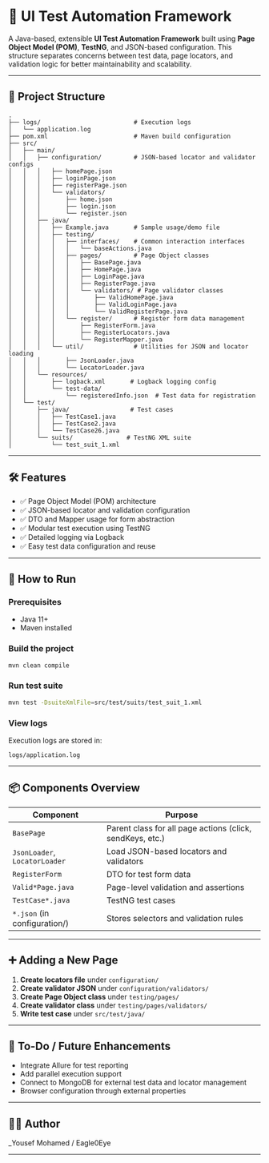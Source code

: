# 🧪 UI Test Automation Framework

A Java-based, extensible **UI Test Automation Framework** built using **Page Object Model (POM)**, **TestNG**, and JSON-based configuration. This structure separates concerns between test data, page locators, and validation logic for better maintainability and scalability.

---

## 📁 Project Structure

```
.
├── logs/                          # Execution logs
│   └── application.log
├── pom.xml                        # Maven build configuration
├── src/
│   ├── main/
│   │   ├── configuration/         # JSON-based locator and validator configs
│   │   │   ├── homePage.json
│   │   │   ├── loginPage.json
│   │   │   ├── registerPage.json
│   │   │   └── validators/
│   │   │       ├── home.json
│   │   │       ├── login.json
│   │   │       └── register.json
│   │   ├── java/
│   │   │   ├── Example.java       # Sample usage/demo file
│   │   │   ├── testing/
│   │   │   │   ├── interfaces/    # Common interaction interfaces
│   │   │   │   │   └── baseActions.java
│   │   │   │   ├── pages/         # Page Object classes
│   │   │   │   │   ├── BasePage.java
│   │   │   │   │   ├── HomePage.java
│   │   │   │   │   ├── LoginPage.java
│   │   │   │   │   ├── RegisterPage.java
│   │   │   │   │   └── validators/ # Page validator classes
│   │   │   │   │       ├── ValidHomePage.java
│   │   │   │   │       ├── ValidLoginPage.java
│   │   │   │   │       └── ValidRegisterPage.java
│   │   │   │   └── register/      # Register form data management
│   │   │   │       ├── RegisterForm.java
│   │   │   │       ├── RegisterLocators.java
│   │   │   │       └── RegisterMapper.java
│   │   │   └── util/              # Utilities for JSON and locator loading
│   │   │       ├── JsonLoader.java
│   │   │       └── LocatorLoader.java
│   │   └── resources/
│   │       ├── logback.xml       # Logback logging config
│   │       └── test-data/
│   │           └── registeredInfo.json  # Test data for registration
│   └── test/
│       ├── java/                 # Test cases
│       │   ├── TestCase1.java
│       │   ├── TestCase2.java
│       │   └── TestCase26.java
│       └── suits/               # TestNG XML suite
│           └── test_suit_1.xml
```

---

## 🛠️ Features

- ✅ Page Object Model (POM) architecture
- ✅ JSON-based locator and validation configuration
- ✅ DTO and Mapper usage for form abstraction
- ✅ Modular test execution using TestNG
- ✅ Detailed logging via Logback
- ✅ Easy test data configuration and reuse

---

## 🚀 How to Run

### Prerequisites
- Java 11+
- Maven installed

### Build the project
```bash
mvn clean compile
```

### Run test suite
```bash
mvn test -DsuiteXmlFile=src/test/suits/test_suit_1.xml
```

### View logs
Execution logs are stored in:
```
logs/application.log
```

---

## 📦 Components Overview

| Component               | Purpose |
|------------------------|---------|
| `BasePage`             | Parent class for all page actions (click, sendKeys, etc.) |
| `JsonLoader`, `LocatorLoader` | Load JSON-based locators and validators |
| `RegisterForm`         | DTO for test form data |
| `Valid*Page.java`      | Page-level validation and assertions |
| `TestCase*.java`       | TestNG test cases |
| `*.json` (in configuration/) | Stores selectors and validation rules |

---

## ➕ Adding a New Page

1. **Create locators file** under `configuration/`
2. **Create validator JSON** under `configuration/validators/`
3. **Create Page Object class** under `testing/pages/`
4. **Create validator class** under `testing/pages/validators/`
5. **Write test case** under `src/test/java/`

---

## 📌 To-Do / Future Enhancements

- Integrate Allure for test reporting
- Add parallel execution support
- Connect to MongoDB for external test data and locator management
- Browser configuration through external properties

---

## 👨‍💻 Author

_Yousef Mohamed / Eagle0Eye

---
